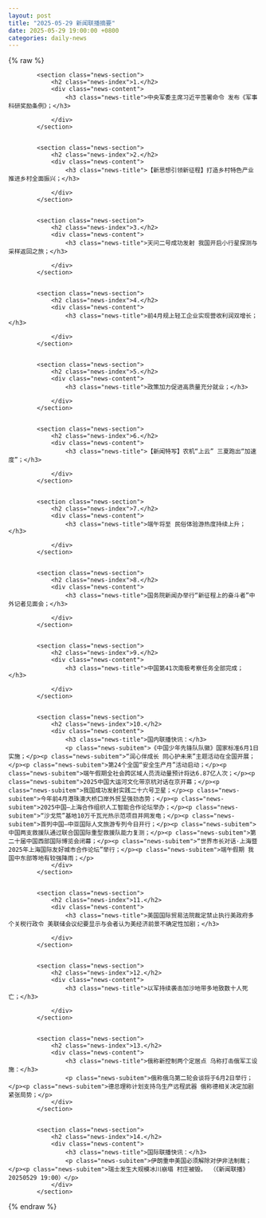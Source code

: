```yaml
---
layout: post
title: "2025-05-29 新闻联播摘要"
date: 2025-05-29 19:00:00 +0800
categories: daily-news
---
```

    
    
{% raw %}
<div class="news-container">

            <section class="news-section">
                <h2 class="news-index">1.</h2>
                <div class="news-content">
                    <h3 class="news-title">中央军委主席习近平签署命令 发布《军事科研奖励条例》；</h3>
                    
                </div>
            </section>
            

            <section class="news-section">
                <h2 class="news-index">2.</h2>
                <div class="news-content">
                    <h3 class="news-title">【新思想引领新征程】打造乡村特色产业 推进乡村全面振兴；</h3>
                    
                </div>
            </section>
            

            <section class="news-section">
                <h2 class="news-index">3.</h2>
                <div class="news-content">
                    <h3 class="news-title">天问二号成功发射 我国开启小行星探测与采样返回之旅；</h3>
                    
                </div>
            </section>
            

            <section class="news-section">
                <h2 class="news-index">4.</h2>
                <div class="news-content">
                    <h3 class="news-title">前4月规上轻工企业实现营收利润双增长；</h3>
                    
                </div>
            </section>
            

            <section class="news-section">
                <h2 class="news-index">5.</h2>
                <div class="news-content">
                    <h3 class="news-title">政策加力促进高质量充分就业；</h3>
                    
                </div>
            </section>
            

            <section class="news-section">
                <h2 class="news-index">6.</h2>
                <div class="news-content">
                    <h3 class="news-title">【新闻特写】农机“上云” 三夏跑出“加速度”；</h3>
                    
                </div>
            </section>
            

            <section class="news-section">
                <h2 class="news-index">7.</h2>
                <div class="news-content">
                    <h3 class="news-title">端午将至 民俗体验游热度持续上升；</h3>
                    
                </div>
            </section>
            

            <section class="news-section">
                <h2 class="news-index">8.</h2>
                <div class="news-content">
                    <h3 class="news-title">国务院新闻办举行“新征程上的奋斗者”中外记者见面会；</h3>
                    
                </div>
            </section>
            

            <section class="news-section">
                <h2 class="news-index">9.</h2>
                <div class="news-content">
                    <h3 class="news-title">中国第41次南极考察任务全部完成；</h3>
                    
                </div>
            </section>
            

            <section class="news-section">
                <h2 class="news-index">10.</h2>
                <div class="news-content">
                    <h3 class="news-title">国内联播快讯：</h3>
                    <p class="news-subitem">《中国少年先锋队队徽》国家标准6月1日实施；</p><p class="news-subitem">“润心伴成长 同心护未来”主题活动在全国开展；</p><p class="news-subitem">第24个全国“安全生产月”活动启动；</p><p class="news-subitem">端午假期全社会跨区域人员流动量预计将达6.87亿人次；</p><p class="news-subitem">2025中国大运河文化带京杭对话在京开幕；</p><p class="news-subitem">我国成功发射实践二十六号卫星；</p><p class="news-subitem">今年前4月港珠澳大桥口岸外贸呈强劲态势；</p><p class="news-subitem">2025中国—上海合作组织人工智能合作论坛举办；</p><p class="news-subitem">“沙戈荒”基地10万千瓦光热示范项目并网发电；</p><p class="news-subitem">首列中国—中亚国际人文旅游专列今日开行；</p><p class="news-subitem">中国两支救援队通过联合国国际重型救援队能力复测；</p><p class="news-subitem">第二十届中国西部国际博览会闭幕；</p><p class="news-subitem">“世界市长对话·上海暨2025年上海国际友好城市合作论坛”举行；</p><p class="news-subitem">端午假期 我国中东部等地有较强降雨；</p>
                </div>
            </section>
            

            <section class="news-section">
                <h2 class="news-index">11.</h2>
                <div class="news-content">
                    <h3 class="news-title">美国国际贸易法院裁定禁止执行美政府多个关税行政令 美联储会议纪要显示与会者认为美经济前景不确定性加剧；</h3>
                    
                </div>
            </section>
            

            <section class="news-section">
                <h2 class="news-index">12.</h2>
                <div class="news-content">
                    <h3 class="news-title">以军持续袭击加沙地带多地致数十人死亡；</h3>
                    
                </div>
            </section>
            

            <section class="news-section">
                <h2 class="news-index">13.</h2>
                <div class="news-content">
                    <h3 class="news-title">俄称新控制两个定居点 乌称打击俄军工设施：</h3>
                    <p class="news-subitem">俄称俄乌第二轮会谈将于6月2日举行；</p><p class="news-subitem">德总理称计划支持乌生产远程武器 俄称德相关决定加剧紧张局势；</p>
                </div>
            </section>
            

            <section class="news-section">
                <h2 class="news-index">14.</h2>
                <div class="news-content">
                    <h3 class="news-title">国际联播快讯：</h3>
                    <p class="news-subitem">伊朗重申美国必须解除对伊非法制裁；</p><p class="news-subitem">瑞士发生大规模冰川崩塌 村庄被毁。 （《新闻联播》 20250529 19:00）</p>
                </div>
            </section>
            
</div>
{% endraw %}